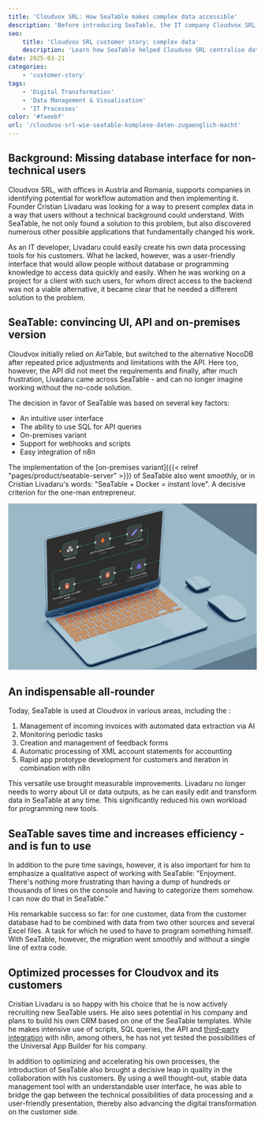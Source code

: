 ```yaml
---
title: 'Cloudvox SRL: How SeaTable makes complex data accessible'
description: 'Before introducing SeaTable, the IT company Cloudvox SRL used Excel and various other systems. It turned out that a central point for data collection was missing - a place where data could not only be stored but also made accessible to others and at the same time serve as a backend for its own tools.'
seo:
    title: 'Cloudvox SRL customer story: complex data'
    description: 'Learn how SeaTable helped Cloudvox SRL centralise data storage and accelerate collaborative working'
date: 2025-03-21
categories:
    - 'customer-story'
tags:
    - 'Digital Transformation'
    - 'Data Management & Visualisation'
    - 'IT Processes'
color: '#faeebf'
url: '/cloudvox-srl-wie-seatable-komplexe-daten-zugaenglich-macht'
---
```


## Background: Missing database interface for non-technical users

Cloudvox SRL, with offices in Austria and Romania, supports companies in identifying potential for workflow automation and then implementing it. Founder Cristian Livadaru was looking for a way to present complex data in a way that users without a technical background could understand. With SeaTable, he not only found a solution to this problem, but also discovered numerous other possible applications that fundamentally changed his work.

As an IT developer, Livadaru could easily create his own data processing tools for his customers. What he lacked, however, was a user-friendly interface that would allow people without database or programming knowledge to access data quickly and easily. When he was working on a project for a client with such users, for whom direct access to the backend was not a viable alternative, it became clear that he needed a different solution to the problem.

## SeaTable: convincing UI, API and on-premises version

Cloudvox initially relied on AirTable, but switched to the alternative NocoDB after repeated price adjustments and limitations with the API. Here too, however, the API did not meet the requirements and finally, after much frustration, Livadaru came across SeaTable - and can no longer imagine working without the no-code solution.

The decision in favor of SeaTable was based on several key factors:

- An intuitive user interface
- The ability to use SQL for API queries
- On-premises variant
- Support for webhooks and scripts
- Easy integration of n8n

The implementation of the [on-premises variant]({{< relref "pages/product/seatable-server" >}}) of SeaTable also went smoothly, or in Cristian Livadaru's words: "SeaTable + Docker = instant love". A decisive criterion for the one-man entrepreneur.

![Taplet with graphics](Cloudvox_n8n-Integration.jpg)

## An indispensable all-rounder

Today, SeaTable is used at Cloudvox in various areas, including the :

1. Management of incoming invoices with automated data extraction via AI
1. Monitoring periodic tasks
1. Creation and management of feedback forms
1. Automatic processing of XML account statements for accounting
1. Rapid app prototype development for customers and iteration in combination with n8n

This versatile use brought measurable improvements. Livadaru no longer needs to worry about UI or data outputs, as he can easily edit and transform data in SeaTable at any time. This significantly reduced his own workload for programming new tools.

## SeaTable saves time and increases efficiency - and is fun to use

In addition to the pure time savings, however, it is also important for him to emphasize a qualitative aspect of working with SeaTable: "Enjoyment. There's nothing more frustrating than having a dump of hundreds or thousands of lines on the console and having to categorize them somehow. I can now do that in SeaTable."

His remarkable success so far: for one customer, data from the customer database had to be combined with data from two other sources and several Excel files. A task for which he used to have to program something himself. With SeaTable, however, the migration went smoothly and without a single line of extra code.

## Optimized processes for Cloudvox and its customers

Cristian Livadaru is so happy with his choice that he is now actively recruiting new SeaTable users. He also sees potential in his company and plans to build his own CRM based on one of the SeaTable templates. While he makes intensive use of scripts, SQL queries, the API and [third-party integration](https://seatable.io/integrationen/) with n8n, among others, he has not yet tested the possibilities of the Universal App Builder for his company.

In addition to optimizing and accelerating his own processes, the introduction of SeaTable also brought a decisive leap in quality in the collaboration with his customers. By using a well thought-out, stable data management tool with an understandable user interface, he was able to bridge the gap between the technical possibilities of data processing and a user-friendly presentation, thereby also advancing the digital transformation on the customer side.
